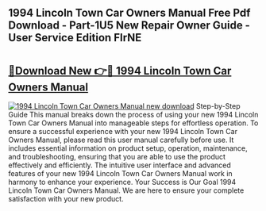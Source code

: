 ## 1994 Lincoln Town Car Owners Manual Free Pdf Download - Part-1U5 New Repair Owner Guide - User Service Edition FIrNE

# <h2><a href="http://bc15525.oget.top/?id=1994+Lincoln+Town+Car+Owners+Manual">🔗Download New 👉🔴 1994 Lincoln Town Car Owners Manual</a></h2>

[![1994 Lincoln Town Car Owners Manual new download](https://i.imgur.com/5g1atiW.png)](http://bc15525.oget.top/?id=1994+Lincoln+Town+Car+Owners+Manual)
Step-by-Step Guide This manual breaks down the process of using your new 1994 Lincoln Town Car Owners Manual into manageable steps for effortless operation. To ensure a successful experience with your new 1994 Lincoln Town Car Owners Manual, please read this user manual carefully before use. It includes essential information on product setup, operation, maintenance, and troubleshooting, ensuring that you are able to use the product effectively and efficiently. The intuitive user interface and advanced features of your new 1994 Lincoln Town Car Owners Manual work in harmony to enhance your experience. Your Success is Our Goal 1994 Lincoln Town Car Owners Manual. We are here to ensure your complete satisfaction with your new product.
